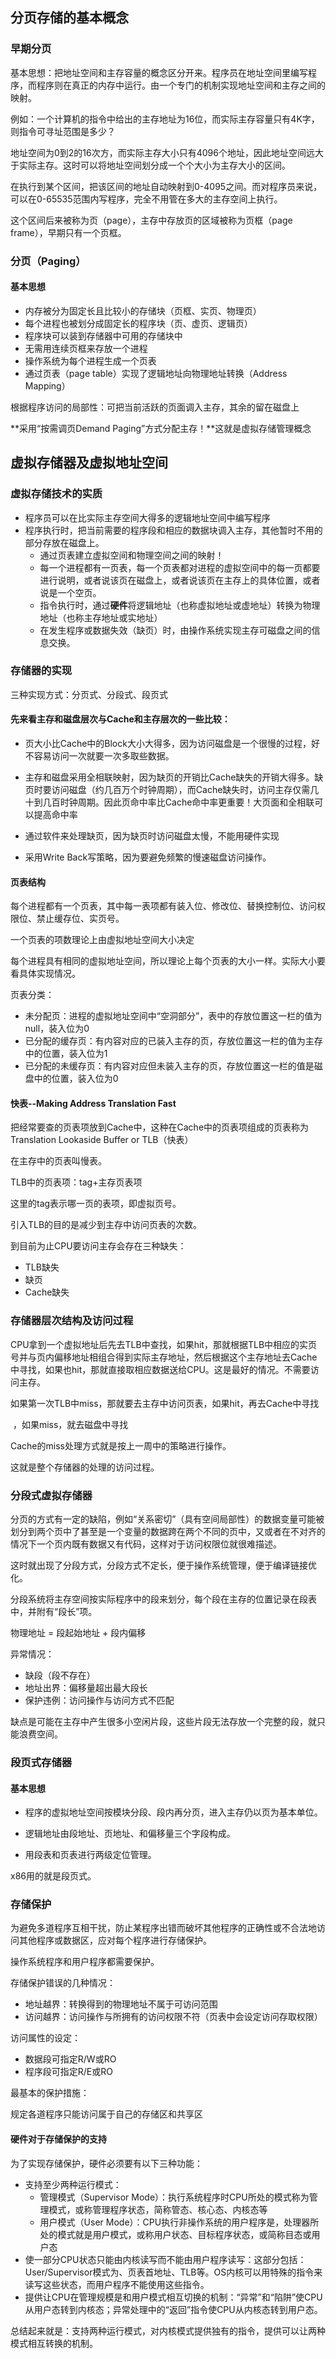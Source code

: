 ## 分页存储的基本概念

### 早期分页

基本思想：把地址空间和主存容量的概念区分开来。程序员在地址空间里编写程序，而程序则在真正的内存中运行。由一个专门的机制实现地址空间和主存之间的映射。

例如：一个计算机的指令中给出的主存地址为16位，而实际主存容量只有4K字，则指令可寻址范围是多少？

地址空间为0到2的16次方，而实际主存大小只有4096个地址，因此地址空间远大于实际主存。这时可以将地址空间划分成一个个大小为主存大小的区间。

在执行到某个区间，把该区间的地址自动映射到0-4095之间。而对程序员来说，可以在0-65535范围内写程序，完全不用管在多大的主存空间上执行。

这个区间后来被称为页（page），主存中存放页的区域被称为页框（page frame），早期只有一个页框。

### 分页（Paging）

#### 基本思想

- 内存被分为固定长且比较小的存储块（页框、实页、物理页）
- 每个进程也被划分成固定长的程序块（页、虚页、逻辑页）
- 程序块可以装到存储器中可用的存储块中
- 无需用连续页框来存放一个进程
- 操作系统为每个进程生成一个页表
- 通过页表（page table）实现了逻辑地址向物理地址转换（Address Mapping）



根据程序访问的局部性：可把当前活跃的页面调入主存，其余的留在磁盘上

**采用“按需调页Demand Paging”方式分配主存！**这就是虚拟存储管理概念



## 虚拟存储器及虚拟地址空间

### 虚拟存储技术的实质

- 程序员可以在比实际主存空间大得多的逻辑地址空间中编写程序
- 程序执行时，把当前需要的程序段和相应的数据块调入主存，其他暂时不用的部分存放在磁盘上。
  - 通过页表建立虚拟空间和物理空间之间的映射！
  - 每一个进程都有一页表，每一个页表都对进程的虚拟空间中的每一页都要进行说明，或者说该页在磁盘上，或者说该页在主存上的具体位置，或者说是一个空页。
  - 指令执行时，通过**硬件**将逻辑地址（也称虚拟地址或虚地址）转换为物理地址（也称主存地址或实地址）
  - 在发生程序或数据失效（缺页）时，由操作系统实现主存可磁盘之间的信息交换。

 

### 存储器的实现

三种实现方式：分页式、分段式、段页式

#### 先来看主存和磁盘层次与Cache和主存层次的一些比较：

- 页大小比Cache中的Block大小大得多，因为访问磁盘是一个很慢的过程，好不容易访问一次就要一次多取些数据。

- 主存和磁盘采用全相联映射，因为缺页的开销比Cache缺失的开销大得多。缺页时要访问磁盘（约几百万个时钟周期），而Cache缺失时，访问主存仅需几十到几百时钟周期。因此页命中率比Cache命中率更重要！大页面和全相联可以提高命中率
- 通过软件来处理缺页，因为缺页时访问磁盘太慢，不能用硬件实现
- 采用Write Back写策略，因为要避免频繁的慢速磁盘访问操作。

#### 页表结构

每个进程都有一个页表，其中每一表项都有装入位、修改位、替换控制位、访问权限位、禁止缓存位、实页号。

一个页表的项数理论上由虚拟地址空间大小决定

每个进程具有相同的虚拟地址空间，所以理论上每个页表的大小一样。实际大小要看具体实现情况。

页表分类：

- 未分配页：进程的虚拟地址空间中“空洞部分”，表中的存放位置这一栏的值为null，装入位为0
- 已分配的缓存页：有内容对应的已装入主存的页，存放位置这一栏的值为主存中的位置，装入位为1
- 已分配的未缓存页：有内容对应但未装入主存的页，存放位置这一栏的值是磁盘中的位置，装入位为0

#### 快表--Making Address Translation Fast

把经常要查的页表项放到Cache中，这种在Cache中的页表项组成的页表称为Translation Lookaside Buffer or TLB（快表）

在主存中的页表叫慢表。

TLB中的页表项：tag+主存页表项

这里的tag表示哪一页的表项，即虚拟页号。

引入TLB的目的是减少到主存中访问页表的次数。



到目前为止CPU要访问主存会存在三种缺失：

- TLB缺失
- 缺页
- Cache缺失



### 存储器层次结构及访问过程

CPU拿到一个虚拟地址后先去TLB中查找，如果hit，那就根据TLB中相应的实页号并与页内偏移地址相组合得到实际主存地址，然后根据这个主存地址去Cache中寻找，如果也hit，那就直接取相应数据送给CPU。这是最好的情况。不需要访问主存。

如果第一次TLB中miss，那就要去主存中访问页表，如果hit，再去Cache中寻找

​											，如果miss，就去磁盘中寻找

Cache的miss处理方式就是按上一周中的策略进行操作。

这就是整个存储器的处理的访问过程。

### 分段式虚拟存储器

分页的方式有一定的缺陷，例如“关系密切”（具有空间局部性）的数据变量可能被划分到两个页中了甚至是一个变量的数据跨在两个不同的页中，又或者在不对齐的情况下一个页内既有数据又有代码，这样对于访问权限位就很难描述。

这时就出现了分段方式，分段方式不定长，便于操作系统管理，便于编译链接优化。

分段系统将主存空间按实际程序中的段来划分，每个段在主存的位置记录在段表中，并附有“段长”项。

物理地址 = 段起始地址 + 段内偏移

异常情况：

- 缺段（段不存在）
- 地址出界：偏移量超出最大段长
- 保护违例：访问操作与访问方式不匹配

缺点是可能在主存中产生很多小空闲片段，这些片段无法存放一个完整的段，就只能浪费空间。



### 段页式存储器

#### 基本思想

- 程序的虚拟地址空间按模块分段、段内再分页，进入主存仍以页为基本单位。

- 逻辑地址由段地址、页地址、和偏移量三个字段构成。
- 用段表和页表进行两级定位管理。

x86用的就是段页式。



### 存储保护

为避免多道程序互相干扰，防止某程序出错而破坏其他程序的正确性或不合法地访问其他程序或数据区，应对每个程序进行存储保护。

操作系统程序和用户程序都需要保护。

存储保护错误的几种情况：

- 地址越界：转换得到的物理地址不属于可访问范围
- 访问越界：访问操作与所拥有的访问权限不符（页表中会设定访问存取权限）

访问属性的设定：

- 数据段可指定R/W或RO
- 程序段可指定R/E或RO

最基本的保护措施：

规定各道程序只能访问属于自己的存储区和共享区

#### 硬件对于存储保护的支持

为了实现存储保护，硬件必须要有以下三种功能：

- 支持至少两种运行模式：
  - 管理模式（Supervisor Mode）：执行系统程序时CPU所处的模式称为管理模式，或称管理程序状态，简称管态、核心态、内核态等
  - 用户模式（User Mode）：CPU执行非操作系统的用户程序是，处理器所处的模式就是用户模式，或称用户状态、目标程序状态，或简称目态或用户态
- 使一部分CPU状态只能由内核读写而不能由用户程序读写：这部分包括：User/Supervisor模式为、页表首地址、TLB等。OS内核可以用特殊的指令来读写这些状态，而用户程序不能使用这些指令。
- 提供让CPU在管理规模是和用户模式相互切换的机制：“异常”和“陷阱”使CPU从用户态转到内核态；异常处理中的“返回”指令使CPU从内核态转到用户态。

总结起来就是：支持两种运行模式，对内核模式提供独有的指令，提供可以让两种模式相互转换的机制。



